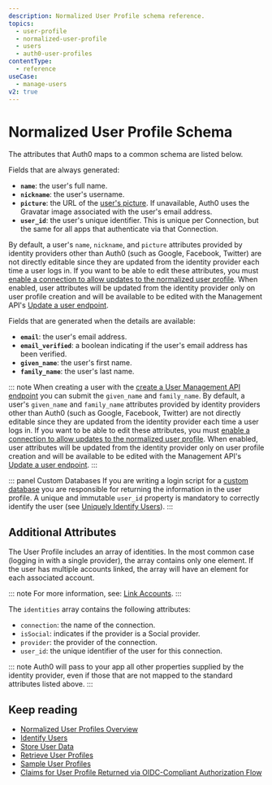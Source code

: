 ```yaml
---
description: Normalized User Profile schema reference. 
topics:
  - user-profile
  - normalized-user-profile
  - users
  - auth0-user-profiles
contentType:
  - reference
useCase:
  - manage-users
v2: true
---
```

# Normalized User Profile Schema

The attributes that Auth0 maps to a common schema are listed below.

Fields that are always generated:

* **`name`**: the user's full name.
* **`nickname`**: the user's username.
* **`picture`**: the URL of the [user's picture](/users/guides/change-user-pictures). If unavailable, Auth0 uses the Gravatar image associated with the user's email address.
* **`user_id`**: the user's unique identifier. This is unique per Connection, but the same for all apps that authenticate via that Connection.

By default, a user's `name`, `nickname`, and `picture` attributes provided by identity providers other than Auth0 (such as Google, Facebook, Twitter) are not directly editable since they are updated from the identity provider each time a user logs in. If you want to be able to edit these attributes, you must [enable a connection to allow updates to the normalized user profile](/connections/guides/allow-update-normalized-user-profile). When enabled, user attributes will be updated from the identity provider only on user profile creation and will be available to be edited with the Management API's [Update a user endpoint](/api/management/v2#!/Users/patch_users_by_id).

Fields that are generated when the details are available:

* **`email`**: the user's email address.
* **`email_verified`**: a boolean indicating if the user's email address has been verified.
* **`given_name`**: the user's first name.
* **`family_name`**: the user's last name.

::: note
When creating a user with the [create a User Management API endpoint](/api/management/v2#!/Users/post_users) you can submit the `given_name` and `family_name`. By default, a user's `given_name` and `family_name` attributes provided by identity providers other than Auth0 (such as Google, Facebook, Twitter) are not directly editable since they are updated from the identity provider each time a user logs in. If you want to be able to edit these attributes, you must [enable a connection to allow updates to the normalized user profile](/connections/guides/allow-update-normalized-user-profile). When enabled, user attributes will be updated from the identity provider only on user profile creation and will be available to be edited with the Management API's [Update a user endpoint](/api/management/v2#!/Users/patch_users_by_id).
:::

::: panel Custom Databases
If you are writing a login script for a [custom database](/connections/database/mysql) you are responsible for returning the information in the user profile. A unique and immutable `user_id` property is mandatory to correctly identify the user (see [Uniquely Identify Users](#uniquely-identify-users)).
:::

## Additional Attributes

The User Profile includes an array of identities. In the most common case (logging in with a single provider), the array contains only one element. If the user has multiple accounts linked, the array will have an element for each associated account.

::: note
For more information, see: [Link Accounts](/link-accounts).
:::

The `identities` array contains the following attributes:

* `connection`: the name of the connection.
* `isSocial`: indicates if the provider is a Social provider.
* `provider`: the provider of the connection.
* `user_id`: the unique identifier of the user for this connection.

::: note
Auth0 will pass to your app all other properties supplied by the identity provider, even if those that are not mapped to the standard attributes listed above.
:::

## Keep reading

* [Normalized User Profiles Overview](/users/normalized)
* [Identify Users](/users/normalized/auth0/identify-users)
* [Store User Data](/users/normalized/auth0/store-user-data)
* [Retrieve User Profiles](/users/normalized/auth0/retrieve-user-profiles)
* [Sample User Profiles](/users/normalized/auth0/sample-user-profiles)
* [Claims for User Profile Returned via OIDC-Compliant Authorization Flow](/users/normalized/oidc)
